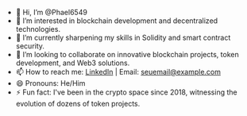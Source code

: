 - 👋 Hi, I’m @Phael6549
- 👀 I’m interested in blockchain development and decentralized technologies.
- 🌱 I’m currently sharpening my skills in Solidity and smart contract security.
- 💞️ I’m looking to collaborate on innovative blockchain projects, token development, and Web3 solutions.
- 📫 How to reach me: [LinkedIn](https://linkedin.com/in/raphaeldutracunha) | Email: seuemail@example.com
- 😄 Pronouns: He/Him
- ⚡ Fun fact: I've been in the crypto space since 2018, witnessing the evolution of dozens of token projects.
